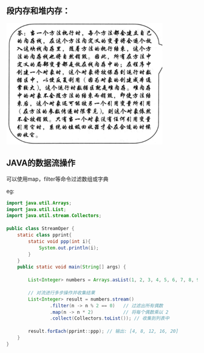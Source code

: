 ## 段内存和堆内存：

![image-20240715091516065](./pig/image-20240715091516065.png)

## JAVA的数据流操作

可以使用map，filter等命令过滤数组或字典

eg:

```java
import java.util.Arrays;
import java.util.List;
import java.util.stream.Collectors;

public class StreamOper {
    static class pprint{
        static void ppp(int i){
            System.out.println(i);
        }
    }
    public static void main(String[] args) {

        List<Integer> numbers = Arrays.asList(1, 2, 3, 4, 5, 6, 7, 8, 9, 10);

        // 对流进行多步操作并收集结果
        List<Integer> result = numbers.stream()
                .filter(n -> n % 2 == 0)   // 过滤出所有偶数
                .map(n -> n * 2)           // 将每个偶数乘以 2
                .collect(Collectors.toList()); // 收集到列表中

        result.forEach(pprint::ppp); // 输出: [4, 8, 12, 16, 20]
    }
}
```

